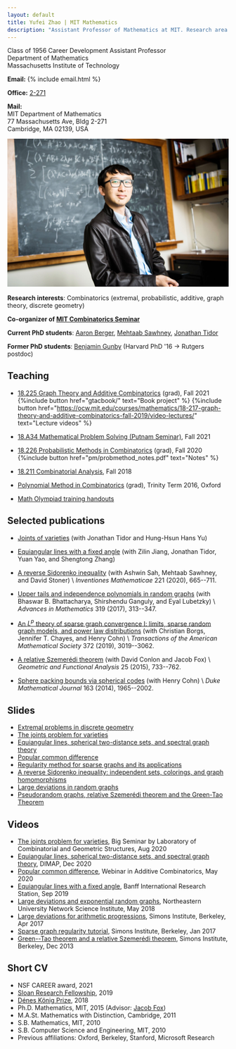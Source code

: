 ```yaml
---
layout: default
title: Yufei Zhao | MIT Mathematics
description: "Assistant Professor of Mathematics at MIT. Research area: combinatorics"
---
```


<div class="row">
<div class="col-md-6">
<p>Class of 1956 Career Development Assistant Professor<br>
Department of Mathematics<br>
Massachusetts Institute of Technology</p>

<p><strong>Email:</strong>
{% include email.html %}</p>

<p><strong>Office:</strong> <a href="http://whereis.mit.edu/?go=2" target="_blank">2-271</a></p>

<p><strong>Mail:</strong><br>
MIT Department of Mathematics<br>
77 Massachusetts Ave, Bldg 2-271<br>
Cambridge, MA 02139, USA</p>

</div>
<div class="col-md-6">
<img src="photo.jpg" alt="Yufei Zhao" title="Yufei Zhao; photo credit: Joseph Lee" max-width="450px">
</div>
</div>

**Research interests**: Combinatorics (extremal, probabilistic, additive, graph theory, discrete geometry)

**Co-organizer of [MIT Combinatorics Seminar](http://math.mit.edu/seminars/combin/)**

**Current PhD students**:
[Aaron Berger](https://web.mit.edu/bergera/www/),
[Mehtaab Sawhney](http://www.mit.edu/~msawhney/),
[Jonathan Tidor](https://www.mit.edu/~jtidor/)

**Former PhD students**:
[Benjamin Gunby](https://sites.google.com/view/benjamingunby/home) (Harvard PhD '16 → Rutgers postdoc)

<!-- <a href="gtacbook/"><img src="/gtac/bridge.png" width="300" style="float:right; max-width: 30%; height: auto;" class="side"
 title="The bridge between graph theory and additive combinatorics"></a>
 -->

## Teaching

* [18.225 Graph Theory and Additive Combinatorics](gtac/) (grad), Fall 2021
  {%include button href="gtacbook/" text="Book project" %} 
  {%include button href="https://ocw.mit.edu/courses/mathematics/18-217-graph-theory-and-additive-combinatorics-fall-2019/video-lectures/" text="Lecture videos" %} 
   <!-- and [YouTube](https://www.youtube.com/playlist?list=PLUl4u3cNGP62qauV_CpT1zKaGG_Vj5igX) -->
* [18.A34 Mathematical Problem Solving (Putnam Seminar)](a34/), Fall 2021
* [18.226 Probabilistic Methods in Combinatorics](pm/) (grad), Fall 2020
  {%include button href="pm/probmethod_notes.pdf" text="Notes" %} 


* [18.211 Combinatorial Analysis](211/), Fall 2018


* [Polynomial Method in Combinatorics](pm16/) (grad), Trinity Term 2016, Oxford
* [Math Olympiad training handouts](olympiad/)



## Selected publications

* [Joints of varieties](https://arxiv.org/abs/2008.01610) (with Jonathan Tidor and Hung-Hsun Hans Yu)

* [Equiangular lines with a fixed angle](https://arxiv.org/abs/1907.12466) (with Zilin Jiang, Jonathan Tidor, Yuan Yao, and Shengtong Zhang)

* [A reverse Sidorenko inequality](https://arxiv.org/abs/1809.09462) (with Ashwin Sah, Mehtaab Sawhney, and David Stoner) \\
  _Inventiones Mathematicae_ 221 (2020), 665--711.

* [Upper tails and independence polynomials in random graphs](http://arxiv.org/abs/1507.04074)
  (with Bhaswar B. Bhattacharya, Shirshendu Ganguly, and Eyal Lubetzky) \\
  _Advances in Mathematics_ 319 (2017), 313--347.

* [An $L^p$ theory of sparse graph convergence I: limits, sparse random graph models, and power law distributions](http://arxiv.org/abs/1401.2906)
  (with Christian Borgs, Jennifer T. Chayes, and Henry Cohn) \\
  _Transactions of the American Mathematical Society_ 372 (2019), 3019--3062.

* [A relative Szemerédi theorem](http://arxiv.org/abs/1305.5440)
  (with David Conlon and Jacob Fox) \\
  _Geometric and Functional Analysis_ 25 (2015), 733--762.

* [Sphere packing bounds via spherical codes](http://arxiv.org/abs/1212.5966)
  (with Henry Cohn) \\
  _Duke Mathematical Journal_ 163 (2014), 1965--2002.

## Slides

* [Extremal problems in discrete geometry](/research/slides/extremal_discrete_geometry.pdf)
* [The joints problem for varieties](/research/slides/joints_varieties.pdf)
* [Equiangular lines, spherical two-distance sets, and spectral graph theory](research/slides/equiangular.pdf)
* [Popular common difference](research/slides/popular_difference.pdf)
* [Regularity method for sparse graphs and its applications](research/slides/sparse-reg-c4.pdf)
* [A reverse Sidorenko inequality: independent sets, colorings, and graph homomorphisms](research/slides/reverse_sidorenko_slides.pdf)
* [Large deviations in random graphs](research/slides/large_deviations_random_graphs.pdf)
* [Pseudorandom graphs, relative Szemerédi theorem and the Green-Tao Theorem](research/slides/green-tao-relative-szemeredi.pdf)

## Videos

* <a href="javascript:void(0);" target="_self" onclick="$('#joints-talk-aug2020').toggle('fast');">
  The joints problem for varieties</a>, Big Seminar by Laboratory of Combinatorial and Geometric Structures, Aug 2020
  <div id="joints-talk-aug2020" style="display:none" class="videoWrapper">
  <iframe width="560" height="315" src="//www.youtube.com/embed/dsnU8iPL-WI" allowfullscreen></iframe>
  </div>

* <a href="javascript:void(0);" target="_self" onclick="$('#equiangular-talk-dec2020').toggle('fast');">
  Equiangular lines, spherical two-distance sets, and spectral graph theory</a>, 
  DIMAP, Dec 2020
  <div id="equiangular-talk-dec2020" style="display:none" class="videoWrapper">
  <iframe width="560" height="315" src="//www.youtube.com/embed/hbmSC7wzn_k" allowfullscreen></iframe>
  </div>

* <a href="javascript:void(0);" target="_self" onclick="$('#popular-common-may2020').toggle('fast');">
  Popular common difference</a>, Webinar in Additive Combinatorics, May 2020
  <div id="popular-common-may2020" style="display:none" class="videoWrapper">
  <iframe width="560" height="315" src="//www.youtube.com/embed/TCGZgTUjE3s" allowfullscreen></iframe>
  </div>

* <a href="javascript:void(0);" target="_self" onclick="$('#birs-talk-sep2019').toggle('fast');">
  Equiangular lines with a fixed angle</a>, Banff International Research Station, Sep 2019
  <div id="birs-talk-sep2019" style="display:none" class="videoWrapper">
  <iframe src="http://www.birs.ca/events/2019/5-day-workshops/19w5009/videos/embed/201909021422-Zhao.mp4" width="832" height="480" frameborder="0"  scrolling="auto" itemprop="video"></iframe>
  </div>

* <a href="javascript:void(0);" target="_self" onclick="$('#neu-talk-may2018').toggle('fast');">
  Large deviations and exponential random graphs</a>, Northeastern University Network Science Institute, May 2018
  <div id="neu-talk-may2018" style="display:none" class="videoWrapper">
  <iframe width="560" height="315" src="//www.youtube.com/embed/dwUz8c7siDU" allowfullscreen></iframe>
  </div>

* <a href="javascript:void(0);" target="_self" onclick="$('#simons-talk-apr2017').toggle('fast');">
  Large deviations for arithmetic progressions</a>, Simons Institute, Berkeley, Apr 2017
  <div id="simons-talk-apr2017" style="display:none" class="videoWrapper">
  <iframe width="560" height="315" src="//www.youtube.com/embed/G9AJHUAz33o" allowfullscreen></iframe>
  </div>

* <a href="javascript:void(0);" target="_self" onclick="$('#simons-talk-jan2017').toggle('fast');">
  Sparse graph regularity tutorial</a>, Simons Institute, Berkeley, Jan 2017
  <div id="simons-talk-jan2017" style="display:none" class="videoWrapper">
  <iframe width="560" height="315" src="//www.youtube.com/embed/ZXLtAj4eL0c" allowfullscreen></iframe>
  </div>

* <a href="javascript:void(0);" target="_self" onclick="$('#simons-talk-dec2013').toggle('fast');">
  Green--Tao theorem and a relative Szemerédi theorem</a>, Simons Institute, Berkeley, Dec 2013
  <div id="simons-talk-dec2013" style="display:none" class="videoWrapper">
  <iframe width="560" height="315" src="//www.youtube.com/embed/vsFFjhYLVrM" allowfullscreen></iframe>
  </div>


## Short CV
* NSF CAREER award, 2021
* [Sloan Research Fellowship](http://news.mit.edu/2019/four-from-mit-named-sloan-research-fellows-0221), 2019
* [Dénes König Prize](https://www.siam.org/prizes/sponsored/konig.php), 2018
* Ph.D. Mathematics, MIT, 2015 (Advisor: [Jacob Fox](http://stanford.edu/~jacobfox/))
* M.A.St. Mathematics with Distinction, Cambridge, 2011
* S.B. Mathematics, MIT, 2010
* S.B. Computer Science and Engineering, MIT, 2010
* Previous affiliations: Oxford, Berkeley, Stanford, Microsoft Research
